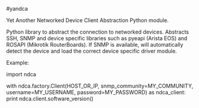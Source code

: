 #yandca

Yet Another Networked Device Client Abstraction Python module.

Python library to abstract the connection to networked devices. Abstracts SSH, SNMP and device specific libraries such as pyeapi (Arista EOS) and ROSAPI (Mikrotik RouterBoards). If SNMP is available, will automatically detect the device and load the correct device specific driver module.

Example:

import ndca

with ndca.factory.Client(HOST_OR_IP, snmp_community=MY_COMMUNITY, username=MY_USERNAME, password=MY_PASSWORD) as ndca_client:
    print ndca.client.software_version()
